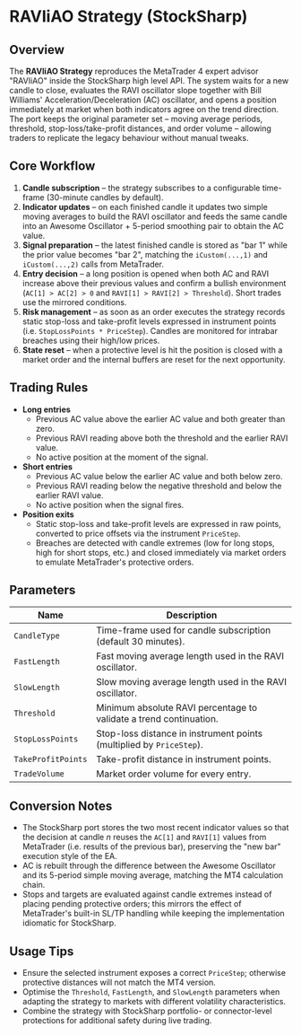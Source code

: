 # RAVIiAO Strategy (StockSharp)

## Overview
The **RAVIiAO Strategy** reproduces the MetaTrader 4 expert advisor "RAVIiAO" inside the StockSharp high level API. The system
waits for a new candle to close, evaluates the RAVI oscillator slope together with Bill Williams' Acceleration/Deceleration (AC)
oscillator, and opens a position immediately at market when both indicators agree on the trend direction. The port keeps the
original parameter set – moving average periods, threshold, stop-loss/take-profit distances, and order volume – allowing traders
to replicate the legacy behaviour without manual tweaks.

## Core Workflow
1. **Candle subscription** – the strategy subscribes to a configurable time-frame (30-minute candles by default).
2. **Indicator updates** – on each finished candle it updates two simple moving averages to build the RAVI oscillator and feeds
   the same candle into an Awesome Oscillator + 5-period smoothing pair to obtain the AC value.
3. **Signal preparation** – the latest finished candle is stored as "bar 1" while the prior value becomes "bar 2", matching the
   `iCustom(...,1)` and `iCustom(...,2)` calls from MetaTrader.
4. **Entry decision** – a long position is opened when both AC and RAVI increase above their previous values and confirm a
   bullish environment (`AC[1] > AC[2] > 0` and `RAVI[1] > RAVI[2] > Threshold`). Short trades use the mirrored conditions.
5. **Risk management** – as soon as an order executes the strategy records static stop-loss and take-profit levels expressed in
   instrument points (i.e. `StopLossPoints * PriceStep`). Candles are monitored for intrabar breaches using their high/low prices.
6. **State reset** – when a protective level is hit the position is closed with a market order and the internal buffers are reset
   for the next opportunity.

## Trading Rules
- **Long entries**
  - Previous AC value above the earlier AC value and both greater than zero.
  - Previous RAVI reading above both the threshold and the earlier RAVI value.
  - No active position at the moment of the signal.
- **Short entries**
  - Previous AC value below the earlier AC value and both below zero.
  - Previous RAVI reading below the negative threshold and below the earlier RAVI value.
  - No active position when the signal fires.
- **Position exits**
  - Static stop-loss and take-profit levels are expressed in raw points, converted to price offsets via the instrument `PriceStep`.
  - Breaches are detected with candle extremes (low for long stops, high for short stops, etc.) and closed immediately via market
    orders to emulate MetaTrader's protective orders.

## Parameters
| Name | Description |
| --- | --- |
| `CandleType` | Time-frame used for candle subscription (default 30 minutes). |
| `FastLength` | Fast moving average length used in the RAVI oscillator. |
| `SlowLength` | Slow moving average length used in the RAVI oscillator. |
| `Threshold` | Minimum absolute RAVI percentage to validate a trend continuation. |
| `StopLossPoints` | Stop-loss distance in instrument points (multiplied by `PriceStep`). |
| `TakeProfitPoints` | Take-profit distance in instrument points. |
| `TradeVolume` | Market order volume for every entry. |

## Conversion Notes
- The StockSharp port stores the two most recent indicator values so that the decision at candle *n* reuses the `AC[1]` and
  `RAVI[1]` values from MetaTrader (i.e. results of the previous bar), preserving the "new bar" execution style of the EA.
- AC is rebuilt through the difference between the Awesome Oscillator and its 5-period simple moving average, matching the MT4
  calculation chain.
- Stops and targets are evaluated against candle extremes instead of placing pending protective orders; this mirrors the effect
  of MetaTrader's built-in SL/TP handling while keeping the implementation idiomatic for StockSharp.

## Usage Tips
- Ensure the selected instrument exposes a correct `PriceStep`; otherwise protective distances will not match the MT4 version.
- Optimise the `Threshold`, `FastLength`, and `SlowLength` parameters when adapting the strategy to markets with different
  volatility characteristics.
- Combine the strategy with StockSharp portfolio- or connector-level protections for additional safety during live trading.
